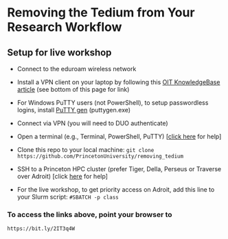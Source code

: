# Removing the Tedium from Your Research Workflow

## Setup for live workshop

+ Connect to the eduroam wireless network

+ Install a VPN client on your laptop by following this <a href="https://princeton.service-now.com/snap?id=kb_article&sys_id=ce2a27064f9ca20018ddd48e5210c745" target="_black">OIT KnowledgeBase article</a> (see bottom of this page for link)

+ For Windows PuTTY users (not PowerShell), to setup passwordless logins, install <a href="https://www.chiark.greenend.org.uk/~sgtatham/putty/latest.html" target="_blank">PuTTY gen</a> (puttygen.exe)

+ Connect via VPN (you will need to DUO authenticate)

+ Open a terminal (e.g., Terminal, PowerShell, PuTTY) [<a href="https://researchcomputing.princeton.edu/education/training/hardware-and-software-requirements-picscie-workshops" target="_blank">click here</a> for help]

+ Clone this repo to your local machine: `git clone https://github.com/PrincetonUniversity/removing_tedium`

+ SSH to a Princeton HPC cluster (prefer Tiger, Della, Perseus or Traverse over Adroit) [click [here](https://researchcomputing.princeton.edu/faq/why-cant-i-login-to-a-clu) for help]

+ For the live workshop, to get priority access on Adroit, add this line to your Slurm script: `#SBATCH -p class`

### To access the links above, point your browser to

`https://bit.ly/2IT3q4W`
